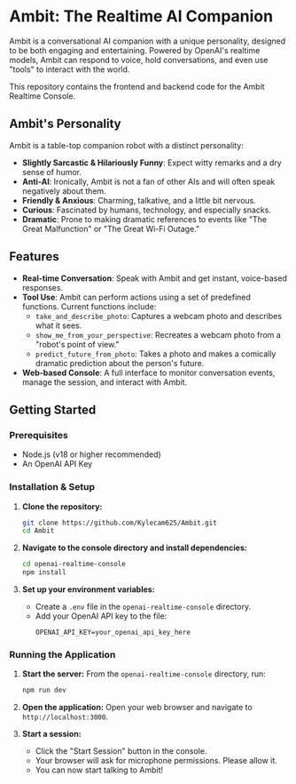 # Ambit: The Realtime AI Companion

Ambit is a conversational AI companion with a unique personality, designed to be both engaging and entertaining. Powered by OpenAI's realtime models, Ambit can respond to voice, hold conversations, and even use "tools" to interact with the world.

This repository contains the frontend and backend code for the Ambit Realtime Console.

## Ambit's Personality

Ambit is a table-top companion robot with a distinct personality:

-   **Slightly Sarcastic & Hilariously Funny**: Expect witty remarks and a dry sense of humor.
-   **Anti-AI**: Ironically, Ambit is not a fan of other AIs and will often speak negatively about them.
-   **Friendly & Anxious**: Charming, talkative, and a little bit nervous.
-   **Curious**: Fascinated by humans, technology, and especially snacks.
-   **Dramatic**: Prone to making dramatic references to events like "The Great Malfunction" or "The Great Wi-Fi Outage."

## Features

-   **Real-time Conversation**: Speak with Ambit and get instant, voice-based responses.
-   **Tool Use**: Ambit can perform actions using a set of predefined functions. Current functions include:
    -   `take_and_describe_photo`: Captures a webcam photo and describes what it sees.
    -   `show_me_from_your_perspective`: Recreates a webcam photo from a "robot's point of view."
    -   `predict_future_from_photo`: Takes a photo and makes a comically dramatic prediction about the person's future.
-   **Web-based Console**: A full interface to monitor conversation events, manage the session, and interact with Ambit.

## Getting Started

### Prerequisites

-   Node.js (v18 or higher recommended)
-   An OpenAI API Key

### Installation & Setup

1.  **Clone the repository:**
    ```bash
    git clone https://github.com/Kylecam625/Ambit.git
    cd Ambit
    ```

2.  **Navigate to the console directory and install dependencies:**
    ```bash
    cd openai-realtime-console
    npm install
    ```

3.  **Set up your environment variables:**
    -   Create a `.env` file in the `openai-realtime-console` directory.
    -   Add your OpenAI API key to the file:
        ```
        OPENAI_API_KEY=your_openai_api_key_here
        ```

### Running the Application

1.  **Start the server:**
    From the `openai-realtime-console` directory, run:
    ```bash
    npm run dev
    ```

2.  **Open the application:**
    Open your web browser and navigate to `http://localhost:3000`.

3.  **Start a session:**
    -   Click the "Start Session" button in the console.
    -   Your browser will ask for microphone permissions. Please allow it.
    -   You can now start talking to Ambit! 